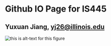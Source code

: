 # Github IO Page for IS445

## Yuxuan Jiang,     yj26@illinois.edu
![this is alt-text for this figure](http://n.sinaimg.cn/sinacn20190607s/66/w440h426/20190607/4983-hxyuapi4134446.jpg)
